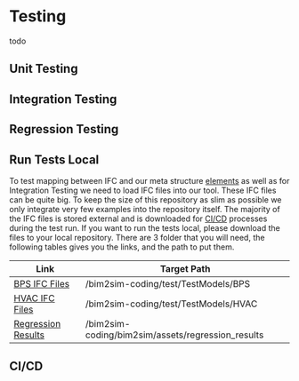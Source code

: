 # Testing

todo

## Unit Testing

## Integration Testing

## Regression Testing

## Run Tests Local

To test mapping between IFC and our meta structure
[elements](elements_structure) as well as for Integration Testing
we need to load IFC files into our tool. These IFC files can be quite big. To
keep the size of this repository as slim as possible we only integrate very few
examples into the repository itself. The majority of the IFC files is stored 
external and is downloaded for [CI/CD](CI/CD) processes during the test run. If
you want to run the tests local, please download the files to your local 
repository. There are 3 folder that you will need, the following tables gives 
you the links, and the path to put them.

| **Link**                                                                       | **Target Path**                                   |
|--------------------------------------------------------------------------------|---------------------------------------------------|
| [BPS IFC Files](https://rwth-aachen.sciebo.de/s/SAUQQgvwqeS96ix/download)      | /bim2sim-coding/test/TestModels/BPS               |
| [HVAC IFC Files](https://rwth-aachen.sciebo.de/s/R6K1H5Z9fiB3EoB/download)     | /bim2sim-coding/test/TestModels/HVAC              |
| [Regression Results](https://rwth-aachen.sciebo.de/s/SAUQQgvwqeS96ix/download) | /bim2sim-coding/bim2sim/assets/regression_results |

## CI/CD


